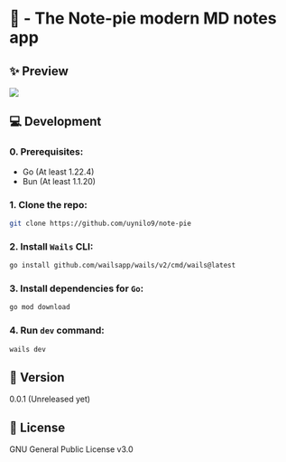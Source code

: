 # 🥧 - The Note-pie modern MD notes app

## ✨ Preview

![](https://i.imgur.com/cCsY7pe.png)

## 💻 Development

### 0. Prerequisites:

- Go (At least 1.22.4)
- Bun (At least 1.1.20)

### 1. Clone the repo:

```sh
git clone https://github.com/uynilo9/note-pie
```

### 2. Install `Wails` CLI:

```sh
go install github.com/wailsapp/wails/v2/cmd/wails@latest
```

### 3. Install dependencies for `Go`:

```sh
go mod download
```

### 4. Run `dev` command:

```sh
wails dev
```

## 🔖 Version

0.0.1 (Unreleased yet)

## 📜 License

GNU General Public License v3.0
